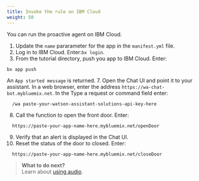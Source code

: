 ```yaml
---
title: Invoke the rule on IBM Cloud
weight: 50
---
```

You can run the proactive agent on IBM Cloud.  

1. Update the `name` pararameter for the app in the `manifest.yml` file.
2. Log in to IBM Cloud. Enter:`bx login`.
3. From the tutorial directory, push you app to IBM Cloud.  Enter:
```
bx app push
```
An `App started message` is returned.
7. Open the Chat UI and point it to your assistant.  In a web browser, enter the address `https://wa-chat-bot.mybluemix.net`. In the Type a request or command field enter:
  ```
    /wa paste-your-watson-assistant-solutions-api-key-here
  ```
8. Call the function to open the front door. Enter:
  ```
    https://paste-your-app-name-here.mybluemix.net/openDoor
  ```
9. Verify that an alert is displayed in the Chat UI.
10. Reset the status of the door to closed.  Enter:
  ```
    https://paste-your-app-name-here.mybluemix.net/closeDoor
  ```

> **What to do next?**<br/>
Learn about [using audio]({{site.baseurl}}/audio/audio_support).
